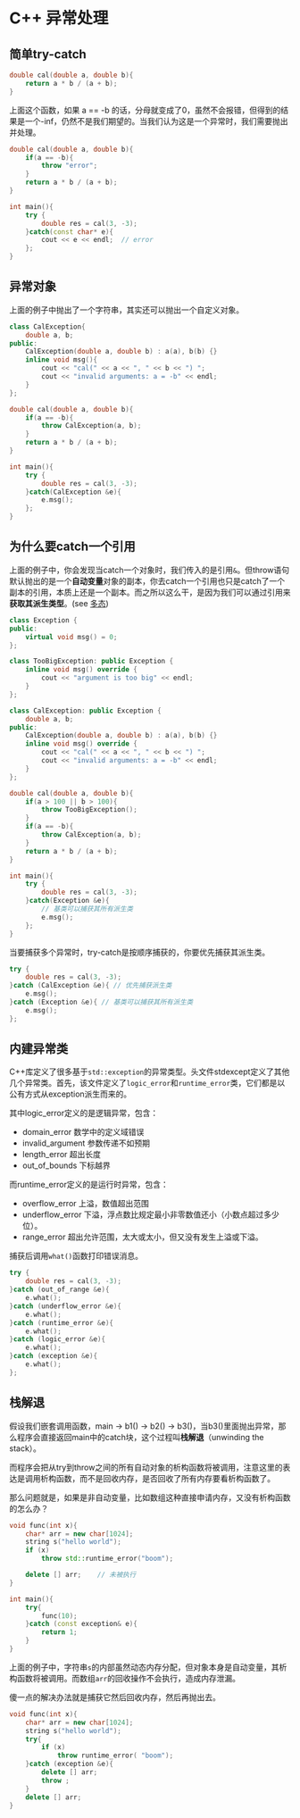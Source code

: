 # C++ 异常处理

## 简单try-catch
```cpp
double cal(double a, double b){
    return a * b / (a + b);
}
```
上面这个函数，如果 a == -b 的话，分母就变成了0，虽然不会报错，但得到的结果是一个-inf，仍然不是我们期望的。当我们认为这是一个异常时，我们需要抛出并处理。
```cpp
double cal(double a, double b){
    if(a == -b){
        throw "error";
    }
    return a * b / (a + b);
}

int main(){
    try {
        double res = cal(3, -3);
    }catch(const char* e){
        cout << e << endl;  // error
    };
}
```


## 异常对象
上面的例子中抛出了一个字符串，其实还可以抛出一个自定义对象。
```cpp
class CalException{
    double a, b;
public:
    CalException(double a, double b) : a(a), b(b) {}
    inline void msg(){
        cout << "cal(" << a << ", " << b << ") ";
        cout << "invalid arguments: a = -b" << endl;
    }
};

double cal(double a, double b){
    if(a == -b){
        throw CalException(a, b);
    }
    return a * b / (a + b);
}

int main(){
    try {
        double res = cal(3, -3);
    }catch(CalException &e){
        e.msg();
    };
}
```

## 为什么要catch一个引用
上面的例子中，你会发现当catch一个对象时，我们传入的是引用`&`。但throw语句默认抛出的是一个**自动变量**对象的副本，你去catch一个引用也只是catch了一个副本的引用，本质上还是一个副本。而之所以这么干，是因为我们可以通过引用来**获取其派生类型**。(see [多态](cpp-class.md#polymorphism))

```cpp
class Exception {
public:
    virtual void msg() = 0;
};

class TooBigException: public Exception {
    inline void msg() override {
        cout << "argument is too big" << endl;
    }
};

class CalException: public Exception {
    double a, b;
public:
    CalException(double a, double b) : a(a), b(b) {}
    inline void msg() override {
        cout << "cal(" << a << ", " << b << ") ";
        cout << "invalid arguments: a = -b" << endl;
    }
};

double cal(double a, double b){
    if(a > 100 || b > 100){
        throw TooBigException();
    }
    if(a == -b){
        throw CalException(a, b);
    }
    return a * b / (a + b);
}

int main(){
    try {
        double res = cal(3, -3);
    }catch(Exception &e){
        // 基类可以捕获其所有派生类
        e.msg();
    };
}
```

当要捕获多个异常时，try-catch是按顺序捕获的，你要优先捕获其派生类。
```cpp
try {
    double res = cal(3, -3);
}catch (CalException &e){ // 优先捕获派生类
    e.msg();
}catch (Exception &e){ // 基类可以捕获其所有派生类
    e.msg();
};
```

## 内建异常类
C++库定义了很多基于`std::exception`的异常类型。头文件stdexcept定义了其他几个异常类。首先，该文件定义了`logic_error`和`runtime_error`类，它们都是以公有方式从exception派生而来的。

其中logic_error定义的是逻辑异常，包含：
- domain_error 数学中的定义域错误
- invalid_argument 参数传递不如预期
- length_error 超出长度
- out_of_bounds 下标越界



而runtime_error定义的是运行时异常，包含：
- overflow_error 上溢，数值超出范围
- underflow_error 下溢，浮点数比规定最小非零数值还小（小数点超过多少位）。
- range_error 超出允许范围，太大或太小，但又没有发生上溢或下溢。

捕获后调用`what()`函数打印错误消息。
```cpp
try {
    double res = cal(3, -3);
}catch (out_of_range &e){
    e.what();
}catch (underflow_error &e){
    e.what();
}catch (runtime_error &e){
    e.what();
}catch (logic_error &e){
    e.what();
}catch (exception &e){
    e.what();
};
```

## 栈解退

假设我们嵌套调用函数，main -> b1() -> b2() -> b3()，当b3()里面抛出异常，那么程序会直接返回main中的catch块，这个过程叫**栈解退**（unwinding the stack）。

而程序会把从try到throw之间的所有自动对象的析构函数将被调用，注意这里的表达是调用析构函数，而不是回收内存，是否回收了所有内存要看析构函数了。

那么问题就是，如果是非自动变量，比如数组这种直接申请内存，又没有析构函数的怎么办？

```cpp
void func(int x){
    char* arr = new char[1024];
    string s("hello world");
    if (x) 
        throw std::runtime_error("boom");

    delete [] arr;    // 未被执行
}

int main(){
    try{
        func(10);
    }catch (const exception& e){
        return 1;
    }
}
```

上面的例子中，字符串`s`的内部虽然动态内存分配，但对象本身是自动变量，其析构函数将被调用。而数组`arr`的回收操作不会执行，造成内存泄漏。

傻一点的解决办法就是捕获它然后回收内存，然后再抛出去。
```cpp
void func(int x){
    char* arr = new char[1024];
    string s("hello world");
    try{
        if (x)
            throw runtime_error( "boom");
    }catch (exception &e){
        delete [] arr;
        throw ;
    }
    delete [] arr;
}
```
